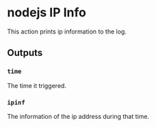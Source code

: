 
# nodejs IP Info

This action prints ip information to the log.


## Outputs

### `time`

The time it triggered.

### `ipinf`

The information of the ip address during that time.

